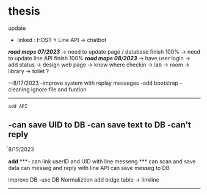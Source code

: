 # thesis
update
- linked :  HOST-> Line API -> chatbot

***road maps 07/2023***
-> need to update page / database finish 100%
-> need to update line API        finish 100%
***road maps 08/2023***
-> have user login
    -> add status
-> design web page
-> know where checkin
    -> lab
    -> room
    -> library
    -> toliet ? 


--8/17/2023
-improve system with replay messeges
-add bootstrap
-cleaning ignore file and funtion




------------------
    add API
-can save UID to DB
-can save text to DB
-can't reply
------------
้8/15/2023 

**add**
***- can link userID and UID with line messeng ***
can scan and save data
can messeg and reply with line API
can save messeg to DB

improve DB
-use DB Normaliztion
add bidge table -> linkline

-----------------
